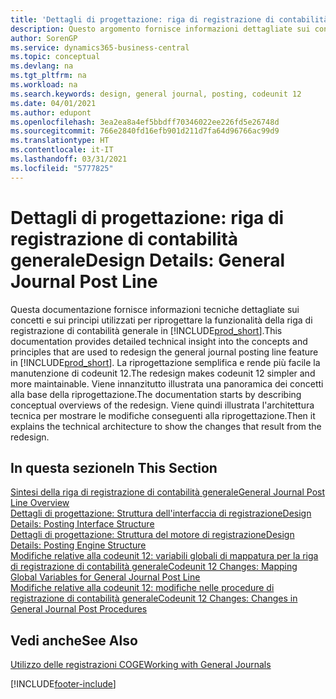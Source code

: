 ```yaml
---
title: 'Dettagli di progettazione: riga di registrazione di contabilità generale | Microsoft Docs'
description: Questo argomento fornisce informazioni dettagliate sui concetti e sui principi utilizzati per riprogettare la funzionalità della riga di registrazione di contabilità generale in Business Central.
author: SorenGP
ms.service: dynamics365-business-central
ms.topic: conceptual
ms.devlang: na
ms.tgt_pltfrm: na
ms.workload: na
ms.search.keywords: design, general journal, posting, codeunit 12
ms.date: 04/01/2021
ms.author: edupont
ms.openlocfilehash: 3ea2ea8a4ef5bbdff70346022ee226fd5e26748d
ms.sourcegitcommit: 766e2840fd16efb901d211d7fa64d96766ac99d9
ms.translationtype: HT
ms.contentlocale: it-IT
ms.lasthandoff: 03/31/2021
ms.locfileid: "5777825"
---
```

# <a name="design-details-general-journal-post-line"></a><span data-ttu-id="5a7f6-103">Dettagli di progettazione: riga di registrazione di contabilità generale</span><span class="sxs-lookup"><span data-stu-id="5a7f6-103">Design Details: General Journal Post Line</span></span>
<span data-ttu-id="5a7f6-104">Questa documentazione fornisce informazioni tecniche dettagliate sui concetti e sui principi utilizzati per riprogettare la funzionalità della riga di registrazione di contabilità generale in [!INCLUDE[prod_short](includes/prod_short.md)].</span><span class="sxs-lookup"><span data-stu-id="5a7f6-104">This documentation provides detailed technical insight into the concepts and principles that are used to redesign the general journal posting line feature in [!INCLUDE[prod_short](includes/prod_short.md)].</span></span> <span data-ttu-id="5a7f6-105">La riprogettazione semplifica e rende più facile la manutenzione di codeunit 12.</span><span class="sxs-lookup"><span data-stu-id="5a7f6-105">The redesign makes codeunit 12 simpler and more maintainable.</span></span> <span data-ttu-id="5a7f6-106">Viene innanzitutto illustrata una panoramica dei concetti alla base della riprogettazione.</span><span class="sxs-lookup"><span data-stu-id="5a7f6-106">The documentation starts by describing conceptual overviews of the redesign.</span></span> <span data-ttu-id="5a7f6-107">Viene quindi illustrata l'architettura tecnica per mostrare le modifiche conseguenti alla riprogettazione.</span><span class="sxs-lookup"><span data-stu-id="5a7f6-107">Then it explains the technical architecture to show the changes that result from the redesign.</span></span>  

## <a name="in-this-section"></a><span data-ttu-id="5a7f6-108">In questa sezione</span><span class="sxs-lookup"><span data-stu-id="5a7f6-108">In This Section</span></span>  
[<span data-ttu-id="5a7f6-109">Sintesi della riga di registrazione di contabilità generale</span><span class="sxs-lookup"><span data-stu-id="5a7f6-109">General Journal Post Line Overview</span></span>](design-details-general-journal-post-line-overview.md)  
[<span data-ttu-id="5a7f6-110">Dettagli di progettazione: Struttura dell'interfaccia di registrazione</span><span class="sxs-lookup"><span data-stu-id="5a7f6-110">Design Details: Posting Interface Structure</span></span>](design-details-posting-interface-structure.md)  
[<span data-ttu-id="5a7f6-111">Dettagli di progettazione: Struttura del motore di registrazione</span><span class="sxs-lookup"><span data-stu-id="5a7f6-111">Design Details: Posting Engine Structure</span></span>](design-details-posting-engine-structure.md)  
[<span data-ttu-id="5a7f6-112">Modifiche relative alla codeunit 12: variabili globali di mappatura per la riga di registrazione di contabilità generale</span><span class="sxs-lookup"><span data-stu-id="5a7f6-112">Codeunit 12 Changes: Mapping Global Variables for General Journal Post Line</span></span>](design-details-codeunit-12-changes-mapping-global-variables-for-general-journal-post-line.md)  
[<span data-ttu-id="5a7f6-113">Modifiche relative alla codeunit 12: modifiche nelle procedure di registrazione di contabilità generale</span><span class="sxs-lookup"><span data-stu-id="5a7f6-113">Codeunit 12 Changes: Changes in General Journal Post Procedures</span></span>](design-details-codeunit-12-changes-changes-in-general-journal-post-procedures.md)  

## <a name="see-also"></a><span data-ttu-id="5a7f6-114">Vedi anche</span><span class="sxs-lookup"><span data-stu-id="5a7f6-114">See Also</span></span>  
[<span data-ttu-id="5a7f6-115">Utilizzo delle registrazioni COGE</span><span class="sxs-lookup"><span data-stu-id="5a7f6-115">Working with General Journals</span></span>](ui-work-general-journals.md)


[!INCLUDE[footer-include](includes/footer-banner.md)]